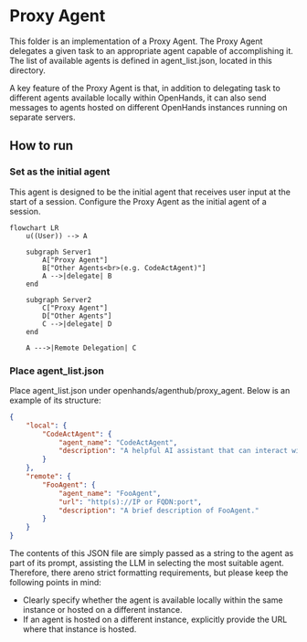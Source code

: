 # Proxy Agent

This folder is an implementation of a Proxy Agent.
The Proxy Agent delegates a given task to an appropriate agent capable of accomplishing it.
The list of available agents is defined in agent_list.json, located in this directory.

A key feature of the Proxy Agent is that, in addition to delegating task to different agents available locally within OpenHands, it can also send messages to agents hosted on different OpenHands instances running on separate servers.

## How to run
### Set as the initial agent
This agent is designed to be the initial agent that receives user input at the start of a session.
Configure the Proxy Agent as the initial agent of a session.
```mermaid
flowchart LR
    u((User)) --> A

    subgraph Server1
        A["Proxy Agent"]
        B["Other Agents<br>(e.g. CodeActAgent)"]
        A -->|delegate| B
    end

    subgraph Server2
        C["Proxy Agent"]
        D["Other Agents"]
        C -->|delegate| D
    end

    A --->|Remote Delegation| C

```

### Place agent_list.json
Place agent_list.json under openhands/agenthub/proxy_agent. Below is an example of its structure:
```json
{
    "local": {
        "CodeActAgent": {
            "agent_name": "CodeActAgent",
            "description": "A helpful AI assistant that can interact with a computer to solve tasks."
        }
    },
    "remote": {
        "FooAgent": {
            "agent_name": "FooAgent",
            "url": "http(s)://IP or FQDN:port",
            "description": "A brief description of FooAgent."
        }
    }
}
```
The contents of this JSON file are simply passed as a string to the agent as part of its prompt, assisting the LLM in selecting the most suitable agent.
Therefore, there areno strict formatting requirements, but please keep the following points in mind:
- Clearly specify whether the agent is available locally within the same instance or hosted on a different instance.
- If an agent is hosted on a different instance, explicitly provide the URL where that instance is hosted.
